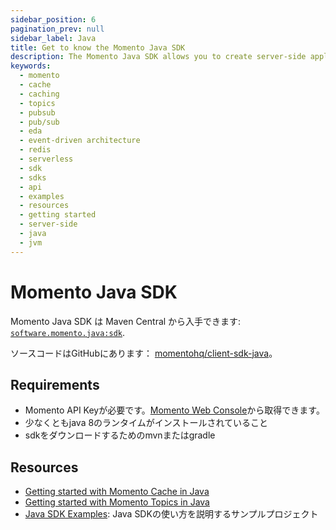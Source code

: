 ```yaml
---
sidebar_position: 6
pagination_prev: null
sidebar_label: Java
title: Get to know the Momento Java SDK
description: The Momento Java SDK allows you to create server-side applications, and take advantage of Momento's caching and pub-sub features. Find resources and examples here!
keywords:
  - momento
  - cache
  - caching
  - topics
  - pubsub
  - pub/sub
  - eda
  - event-driven architecture
  - redis
  - serverless
  - sdk
  - sdks
  - api
  - examples
  - resources
  - getting started
  - server-side
  - java
  - jvm
---
```


# Momento Java SDK

Momento Java SDK は Maven Central から入手できます: [`software.momento.java:sdk`](https://central.sonatype.com/artifact/software.momento.java/sdk).

ソースコードはGitHubにあります： [momentohq/client-sdk-java](https://github.com/momentohq/client-sdk-java)。

## Requirements

- Momento API Keyが必要です。[Momento Web Console](https://console.gomomento.com/)から取得できます。
- 少なくともjava 8のランタイムがインストールされていること
- sdkをダウンロードするためのmvnまたはgradle

## Resources

- [Getting started with Momento Cache in Java](./cache)
- [Getting started with Momento Topics in Java](./topics)
- [Java SDK Examples](https://github.com/momentohq/client-sdk-java/blob/main/examples/README.md): Java SDKの使い方を説明するサンプルプロジェクト
